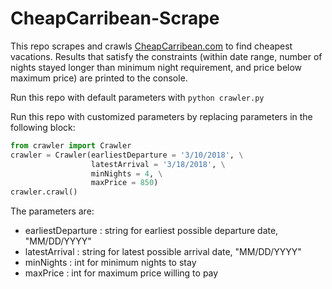 # CheapCarribean-Scrape

This repo scrapes and crawls [CheapCarribean.com](https://www.cheapcaribbean.com) to find cheapest vacations. Results that satisfy the constraints (within date range, number of nights stayed longer than minimum night requirement, and price below maximum price) are printed to the console.

Run this repo with default parameters with `python crawler.py`

Run this repo with customized parameters by replacing parameters in the following block:
```python
from crawler import Crawler
crawler = Crawler(earliestDeparture = '3/10/2018', \
                  latestArrival = '3/18/2018', \
                  minNights = 4, \
                  maxPrice = 850)
crawler.crawl()
```
The parameters are:
* earliestDeparture : string for earliest possible departure date, "MM/DD/YYYY"
* latestArrival : string for latest possible arrival date, "MM/DD/YYYY"
* minNights : int for minimum nights to stay
* maxPrice : int for maximum price willing to pay
